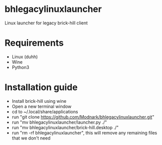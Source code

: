 # bhlegacylinuxlauncher
Linux launcher for legacy brick-hill client


# Requirements
* Linux (duhh)
* Wine
* Python3


# Installation guide
* Install brick-hill using wine
* Open a new terminal window
* cd to ~/.local/share/applications
* run "git clone https://github.com/Modnark/bhlegacylinuxlauncher.git"
* run "mv bhlegacylinuxlauncher/launcher.py ./"
* run "mv bhlegacylinuxlauncher/brick-hill.desktop ./"
* run "rm -rf bhlegacylinuxlauncher", this will remove any remaining files that we don't need
